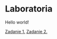 <html>
<head>
    <title>Starting page</title>
</head>

<body>
    <h1>Laboratoria</h1>
    <p>Hello world!</p>
    <a href='/lab1/index.html'> Zadanie 1.</a>
    <a href='/lab2/index.html'> Zadanie 2.</a>
</body>

</html> 

